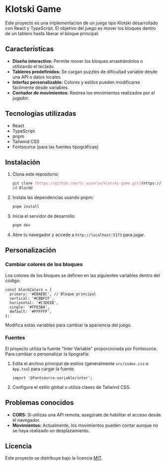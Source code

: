 # Klotski Game

Este proyecto es una implementación de un juego tipo Klotski desarrollado con React y TypeScript. El objetivo del juego es mover los bloques dentro de un tablero hasta liberar el bloque principal.

## Características

- **Diseño interactivo:** Permite mover los bloques arrastrándolos o utilizando el teclado.
- **Tableros predefinidos:** Se cargan puzzles de dificultad variable desde una API o datos locales.
- **Interfaz personalizable:** Colores y estilos pueden modificarse fácilmente desde variables.
- **Contador de movimientos:** Rastrea los movimientos realizados por el jugador.

## Tecnologías utilizadas

- React
- TypeScript
- pnpm
- Tailwind CSS
- Fontsource (para las fuentes tipográficas)

## Instalación

1. Clona este repositorio:

   ```bash
   git clone [https://github.com/tu_usuario/klotski-game.git](https://github.com/aitordsgn03/BlockU.git)
   cd BlockU
   ```

2. Instala las dependencias usando pnpm:

   ```bash
   pnpm install
   ```

3. Inicia el servidor de desarrollo:

   ```bash
   pnpm dev
   ```

4. Abre tu navegador y accede a `http://localhost:5173` para jugar.

## Personalización

### Cambiar colores de los bloques
Los colores de los bloques se definen en las siguientes variables dentro del código:

```tsx
const blockColors = {
  primary: '#EBAEBC', // Bloque principal
  vertical: '#CBBFCF',
  horizontal: '#C3DEEB',
  single: '#FFE5BA',
  default: '#FFFFFF',
};
```

Modifica estas variables para cambiar la apariencia del juego.

### Fuentes
El proyecto utiliza la fuente "Inter Variable" proporcionada por Fontsource. Para cambiar o personalizar la tipografía:

1. Edita el archivo principal de estilos (generalmente `src/index.css` o `App.tsx`) para cargar la fuente.

   ```tsx
   import '@fontsource-variable/inter';
   ```

2. Configura el estilo global o utiliza clases de Tailwind CSS.

## Problemas conocidos

- **CORS:** Si utilizas una API remota, asegúrate de habilitar el acceso desde el navegador.
- **Movimientos:** Actualmente, los movimientos pueden contar aunque no se haya realizado un desplazamiento.

## Licencia

Este proyecto se distribuye bajo la licencia [MIT](LICENSE).

